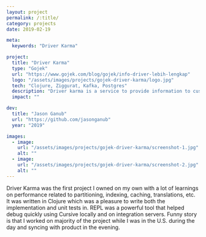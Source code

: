 ```yaml
---
layout: project
permalink: /:title/
category: projects
date: 2019-02-19

meta:
  keywords: "Driver Karma"

project:
  title: "Driver Karma"
  type: "Gojek"
  url: "https://www.gojek.com/blog/gojek/info-driver-lebih-lengkap"
  logo: "/assets/images/projects/gojek-driver-karma/logo.jpg"
  tech: "Clojure, Ziggurat, Kafka, Postgres"
  description: "Driver karma is a service to provide information to customers about the number of trips a driver has completed, the status of their temperature check, and if vehicles have the safety shield."
  impact: ""

dev:
  title: "Jason Ganub"
  url: "https://github.com/jasonganub"
  year: "2019"

images:
  - image:
    url: "/assets/images/projects/gojek-driver-karma/screenshot-1.jpg"
    alt: ""
  - image:
    url: "/assets/images/projects/gojek-driver-karma/screenshot-2.jpg"
    alt: ""
---
```

<p>Driver Karma was the first project I owned on my own with a lot of learnings on performance related to partitioning, indexing, caching, translations, etc. It was written in Clojure which was a pleasure to write both the implementation and unit tests in. REPL was a powerful tool that helped debug quickly using Cursive locally and on integration servers. Funny story is that I worked on majority of the project while I was in the U.S. during the day and syncing with product in the evening.</p>
